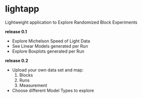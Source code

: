# lightapp
Lightweight application to Explore Randomized Block Experiments

__release 0.1__
* Explore Michelson Speed of Light Data
* See Linear Models generated per Run
* Explore Boxplots generated per Run

__release 0.2__
* Upload your own data set and map:
  1. Blocks
  2. Runs
  3. Measurement
* Choose different Model Types to explore

